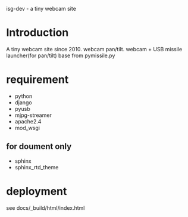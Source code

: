isg-dev - a tiny webcam site

# Introduction

A tiny webcam site since 2010.
webcam pan/tilt. webcam + USB missile launcher(for pan/tilt)
base from pymissile.py

# requirement

- python
- django
- pyusb
- mjpg-streamer
- apache2.4
- mod_wsgi

## for doument only

- sphinx
- sphinx_rtd_theme

# deployment

see docs/_build/html/index.html
